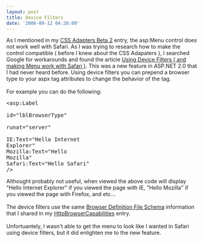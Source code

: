 ```yaml
---
layout: post
title: Device Filters
date: '2006-09-12 04:28:00'
---
```


As I mentioned in my <a href="http://webdevdotnet.blogspot.com/2006/09/css-adapaters-beta-2.html">CSS Adapters Beta 2</a> entry, the asp:Menu control does not work well with Safari. As I was trying to research how to make the control compatible ( before I knew about the CSS Adapaters ), I searched Google for workarounds and found the article <a href="http://www.dotnetslackers.com/ASP_NET/re-15335_Using_Device_Filters_and_making_Menu_work_with_Safari.aspx">Using Device Filters ( and making Menu work with Safari )</a>. This was a new feature in ASP.NET 2.0 that I had never heard before. Using device filters you can prepend a browser type to your aspx tag attributes to change the behavior of the tag.<br><br>For example you can do the following:<br><pre><span><</span><span>asp:Label</span> <br><span>id</span><span>="lblBrowserType"</span> <br><span>runat</span><span>="server"</span> <br><span>IE:Text</span><span>="Hello Internet Explorer"</span><br><span>Mozilla:Text</span><span>="Hello Mozilla"</span> <br><span>Safari:Text</span><span>="Hello Safari"</span> <span>/></span></pre>Althought probably not useful, when viewed the above code will display "Hello Internet Explorer" if you viewed the page with IE, "Hello Mozilla" if you viewed the page with Firefox, and etc...<br><br>The device filters use the same <a href="http://msdn2.microsoft.com/en-us/library/ms228122.aspx">Browser Definition File Schema</a> information that I shared in my <a href="http://webdevdotnet.blogspot.com/2006/09/httpbrowsercapabilities.html">HttpBrowserCapabilities</a> entry.<br><br>Unfortuantely, I wasn't able to get the menu to look like I wanted in Safari using device filters, but it did enlighten me to the new feature.